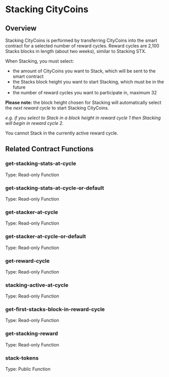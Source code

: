 # Stacking CityCoins

## Overview

Stacking CityCoins is performed by transferring CityCoins into the smart contract for a selected number of reward cycles. Reward cycles are 2,100 Stacks blocks in length \(about two weeks\), similar to Stacking STX.

When Stacking, you must select:

* the amount of CityCoins you want to Stack, which will be sent to the smart contract
* the Stacks block height you want to start Stacking, which must be in the future
* the number of reward cycles you want to participate in, maximum 32

**Please note:** the block height chosen for Stacking will automatically select the _next reward cycle_ to start Stacking CityCoins.

_e.g. if you select to Stack in a block height in reward cycle 1 then Stacking will begin in reward cycle 2._

You cannot Stack in the currently active reward cycle.

## Related Contract Functions

### get-stacking-stats-at-cycle

Type: Read-only Function

### get-stacking-stats-at-cycle-or-default

Type: Read-only Function

### get-stacker-at-cycle

Type: Read-only Function

### get-stacker-at-cycle-or-default

Type: Read-only Function

### get-reward-cycle

Type: Read-only Function

### stacking-active-at-cycle

Type: Read-only Function

### get-first-stacks-block-in-reward-cycle

Type: Read-only Function

### get-stacking-reward

Type: Read-only Function

### stack-tokens

Type: Public Function

